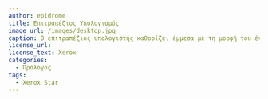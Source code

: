 ```yaml
---
author: epidrome
title: Επιτραπέζιος Υπολογισμός 
image_url: /images/desktop.jpg
caption: Ο επιτραπέζιος υπολογιστής καθορίζει έμμεσα με τη μορφή του ένα συγκεκριμένο πλαίσιο χρήσης και αντίστοιχα τις εφαρμογές και τις διαδικασίες του χρήστη, οι οποίες, συνήθως, σχετίζονται με το περιβάλλον του γραφείου και την αξία της παραγωγικότητας.
license_url:
license_text: Xerox
categories:
  - Πρόλογος
tags:
  - Xerox Star
---
```

